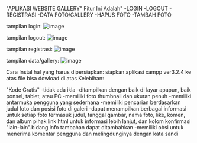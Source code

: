 "APLIKASI WEBSITE GALLERY"
Fitur Ini Adalah"
-LOGIN
-LOGOUT
-REGISTRASI
-DATA FOTO/GALLERY
-HAPUS FOTO
-TAMBAH FOTO

tampilan login:
![image](https://github.com/yakobamin/gallery/assets/161670238/a6074a88-b64f-4c58-ab7c-f13addc2b0d9)

tampilan logout:
![image](https://github.com/yakobamin/gallery/assets/161670238/33f9f9e9-e29c-47bb-803c-c916490f0526)

tampilan registrasi:
![image](https://github.com/yakobamin/gallery/assets/161670238/270b612c-7c9c-4cd5-b020-59625fa6a316)

tampilan data/gallery:
![image](https://github.com/yakobamin/gallery/assets/161670238/ad2062d7-3615-49bd-ad4e-5a511ee82dad)



Cara Instal
hal yang harus dipersiapkan:
siapkan aplikasi xampp ver3.2.4 ke atas
file bisa dowload di atas
Kelebihan:

"Kode Gratis"
-tidak ada ikla
-ditampilkan dengan baik di layar apapun, baik ponsel, tablet, atau PC
-memiliki foto thumbnail dan ukuran penuh
-memiliki antarmuka pengguna yang sederhana 
-memiliki pencarian berdasarkan judul foto dan posisi foto di galeri
-dapat menampilkan berbagai informasi untuk setiap foto termasuk judul, tanggal gambar, nama foto, like, komen, dan album pihak link html untuk informasi lebih lanjut, dan kolom konfirmasi "lain-lain".bidang info tambahan dapat ditambahkan
-memiliki obsi untuk menerima komentar pengguna dan melingdunginya dengan kata sandi
